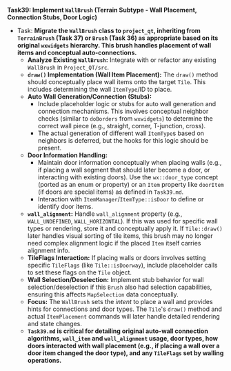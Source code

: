**Task39: Implement `WallBrush` (Terrain Subtype - Wall Placement, Connection Stubs, Door Logic)**
- Task: **Migrate the `WallBrush` class to `project_qt`, inheriting from `TerrainBrush` (Task 37) or `Brush` (Task 36) as appropriate based on its original `wxwidgets` hierarchy. This brush handles placement of wall items and conceptual auto-connections.**
    - **Analyze Existing `WallBrush`:** Integrate with or refactor any existing `WallBrush` in `Project_QT/src`.
    - **`draw()` Implementation (Wall Item Placement):** The `draw()` method should conceptually place wall items onto the target `Tile`. This includes determining the wall `ItemType`/ID to place.
    - **Auto Wall Generation/Connection (Stubs):**
        -   Include placeholder logic or stubs for auto wall generation and connection mechanisms. This involves conceptual neighbor checks (similar to `doBorders` from `wxwidgets`) to determine the correct wall piece (e.g., straight, corner, T-junction, cross).
        -   The actual generation of different wall `ItemType`s based on neighbors is deferred, but the hooks for this logic should be present.
    - **Door Information Handling:**
        -   Maintain door information conceptually when placing walls (e.g., if placing a wall segment that should later become a door, or interacting with existing doors). Use the `wx::door_type` concept (ported as an enum or property) or an `Item` property like `doorItem` (if doors are special items) as defined in `Task39.md`.
        -   Interaction with `ItemManager`/`ItemType::isDoor` to define or identify door items.
    - **`wall_alignment`:** Handle `wall_alignment` property (e.g., `WALL_UNDEFINED`, `WALL_HORIZONTAL`). If this was used for specific wall types or rendering, store it and conceptually apply it. If `Tile::draw()` later handles visual sorting of tile items, this brush may no longer need complex alignment logic if the placed `Item` itself carries alignment info.
    - **TileFlags Interaction:** If placing walls or doors involves setting specific `TileFlags` (like `Tile::isDoorway`), include placeholder calls to set these flags on the `Tile` object.
    - **Wall Selection/Deselection:** Implement stub behavior for wall selection/deselection if this `Brush` also had selection capabilities, ensuring this affects `MapSelection` data conceptually.
    - **Focus:** The `WallBrush` sets the *intent* to place a wall and provides hints for connections and door types. The `Tile`'s `draw()` method and actual `ItemPlacement` commands will later handle detailed rendering and state changes.
    - **`Task39.md` is critical for detailing original auto-wall connection algorithms, `wall_item` and `wall_alignment` usage, door types, how doors interacted with wall placement (e.g., if placing a wall over a door item changed the door type), and any `TileFlags` set by walling operations.**
